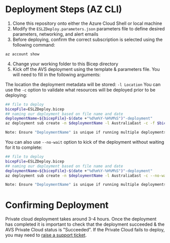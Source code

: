 # Deployment Steps (AZ CLI)

1. Clone this repository onto either the Azure Cloud Shell or local machine
2. Modify the `ESLZDeploy.parameters.json` parameters file to define desired parameters, networking, and alert emails
3. Before deploying, confirm the correct subscription is selected using the following command:

```bash
az account show
```

4. Change your working folder to this Bicep directory
5. Kick off the AVS deployment using the template & parameters file. You will need to fill in the following arguments:

The location the deployment metadata will be stored: `-l Location` You can use the `-c` option to validate what resources will be deployed prior to be deploying:

```bash
## file to deploy
bicepFile=ESLZDeploy.bicep
## naming our deployment based on file name and date
deploymentName=${bicepFile}-$(date +"%d%m%Y-%H%M%S")"-deployment"
az deployment sub create -n $deploymentName -l AustraliaEast -c -f $bicepFile -p "@ESLZDeploy.parameters.json"

Note: Ensure "DeploymentName" is unique if running multiple deployments. All resources will be deployed in the location specified as deployment location.
```

You can also use `--no-wait` option to kick of the deployment without waiting for it to complete:

```bash
## file to deploy
bicepFile=ESLZDeploy.bicep
## naming our deployment based on file name and date
deploymentName=${bicepFile}-$(date +"%d%m%Y-%H%M%S")"-deployment"
az deployment sub create -n $deploymentName -l AustraliaEast -c --no-wait -f $bicepFile -p "@ESLZDeploy.parameters.json"

Note: Ensure "DeploymentName" is unique if running multiple deployments. All resources will be deployed in the location specified as deployment location.

```

# Confirming Deployment

Private cloud deployment takes around 3-4 hours. Once the deployment has completed it is important to check that the deployment succeeded & the AVS Private Cloud status is "Succeeded". If the Private Cloud fails to deploy, you may need to [raise a support ticket](https://docs.microsoft.com/en-us/azure/azure-vmware/fix-deployment-failures).
